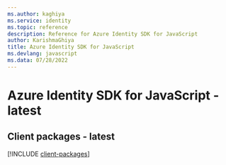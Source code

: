 ```yaml
---
ms.author: kaghiya
ms.service: identity
ms.topic: reference
description: Reference for Azure Identity SDK for JavaScript
author: KarishmaGhiya
title: Azure Identity SDK for JavaScript
ms.devlang: javascript
ms.data: 07/28/2022
---
```

# Azure Identity SDK for JavaScript - latest

## Client packages - latest
[!INCLUDE [client-packages](identity-client-index.md)]